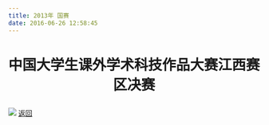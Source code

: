 ```yaml
---
title: 2013年 国赛
date: 2016-06-26 12:58:45
---
```

# <p align="center">中国大学生课外学术科技作品大赛江西赛区决赛<p>
![](http://bst.cooler-tec.com/bst/honor/nationwide/2013/%E4%B8%AD%E5%9B%BD%E5%A4%A7%E5%AD%A6%E7%94%9F%E8%AF%BE%E5%A4%96%E5%AD%A6%E6%9C%AF%E7%A7%91%E6%8A%80%E4%BD%9C%E5%93%81%E7%AB%9E%E8%B5%9B1.jpg)
[返回](/bst/)